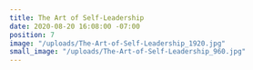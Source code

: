 ```yaml
---
title: The Art of Self-Leadership
date: 2020-08-20 16:08:00 -07:00
position: 7
image: "/uploads/The-Art-of-Self-Leadership_1920.jpg"
small_image: "/uploads/The-Art-of-Self-Leadership_960.jpg"
---
```


